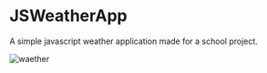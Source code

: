 # JSWeatherApp
A simple javascript weather application made for a school project.

![waether](https://github.com/JourBoon/JSWeatherApp/assets/72041655/e39ed860-1ef8-455b-ad2d-94f19d2618f2)
